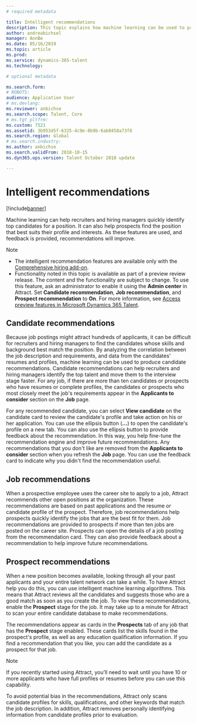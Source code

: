 ```yaml
---
# required metadata

title: Intelligent recommendations
description: This topic explains how machine learning can be used to provide recommendations for jobs and job candidates.
author: andreabichsel
manager: AnnBe
ms.date: 05/16/2019
ms.topic: article
ms.prod: 
ms.service: dynamics-365-talent
ms.technology: 

# optional metadata

ms.search.form: 
# ROBOTS: 
audience: Application User
# ms.devlang: 
ms.reviewer: anbichse
ms.search.scope: Talent, Core
# ms.tgt_pltfrm: 
ms.custom: 7521
ms.assetid: 3b953d5f-6325-4c9e-8b9b-6ab0458a73f8
ms.search.region: Global
# ms.search.industry: 
ms.author: anbichse
ms.search.validFrom: 2018-10-15
ms.dyn365.ops.version: Talent October 2018 update

---
```


# Intelligent recommendations

[!include[banner](../includes/banner.md)]

Machine learning can help recruiters and hiring managers quickly identify top candidates for a position. It can also help prospects find the position that best suits their profile and interests. As these features are used, and feedback is provided, recommendations will improve.

> [!NOTE] 
> - The intelligent recommendation features are available only with the [Comprehensive hiring add-on](https://docs.microsoft.com/dynamics365/unified-operations/talent/attract-comprehensive-hiring).
> - Functionality noted in this topic is available as part of a preview review release. The content and the functionality are subject to change. To use this feature, ask an administrator to enable it using the **Admin center** in Attract. Set **Candidate recommendation**, **Job recommendation**, and **Prospect recommendation** to **On**. For more information, see [Access preview features in Microsoft Dynamics 365 Talent](./access-preview-feature.md). 


## Candidate recommendations

Because job postings might attract hundreds of applicants, it can be difficult for recruiters and hiring managers to find the candidates whose skills and background best match the position. By analyzing the correlation between the job description and requirements, and data from the candidates' resumes and profiles, machine learning can be used to produce candidate recommendations. Candidate recommendations can help recruiters and hiring managers identify the top talent and move them to the interview stage faster. For any job, if there are more than ten candidates or prospects who have resumes or complete profiles, the candidates or prospects who most closely meet the job's requirements appear in the **Applicants to consider** section on the **Job** page.

For any recommended candidate, you can select **View candidate** on the candidate card to review the candidate's profile and take action on his or her application. You can use the ellipsis button (**...**) to open the candidate's profile on a new tab. You can also use the ellipsis button to provide feedback about the recommendation. In this way, you help fine-tune the recommendation engine and improve future recommendations. Any recommendations that you don't like are removed from the **Applicants to consider** section when you refresh the **Job** page. You can use the feedback card to indicate why you didn't find the recommendation useful.

## Job recommendations 

When a prospective employee uses the career site to apply to a job, Attract recommends other open positions at the organization. These recommendations are based on past applications and the resume or candidate profile of the prospect. Therefore, job recommendations help prospects quickly identify the jobs that are the best fit for them. Job recommendations are provided to prospects if more than ten jobs are posted on the career site. Prospects can open the details of a job posting from the recommendation card. They can also provide feedback about a recommendation to help improve future recommendations.

## Prospect recommendations 

When a new position becomes available, looking through all your past applicants and your entire talent network can take a while. To have Attract help you do this, you can use intelligent machine learning algorithms. This means that Attract reviews all the candidates and suggests those who are a good match as soon as you create the job. To view these recommendations, enable the **Prospect** stage for the job. It may take up to a minute for Attract to scan your entire candidate database to make recommendations.

The recommendations appear as cards in the **Prospects** tab of any job that has the **Prospect** stage enabled. These cards list the skills found in the prospect's profile, as well as any education qualification information. If you find a recommendation that you like, you can add the candidate as a prospect for that job.

> [!NOTE]
> If you recently started using Attract, you’ll need to wait until you have 10 or more applicants who have full profiles or resumes before you can use this capability.

To avoid potential bias in the recommendations, Attract only scans candidate profiles for skills, qualifications, and other keywords that match the job description. In addition, Attract removes personally identifying information from candidate profiles prior to evaluation.
